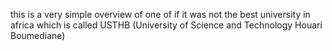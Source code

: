 this is a very simple overview of one of if it was not the best university in africa which is called USTHB  (University of Science and Technology  Houari Boumediane)
